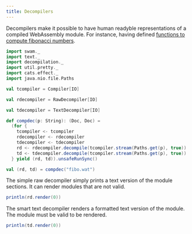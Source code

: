 ```yaml
---
title: Decompilers
---
```


Decompilers make it possible to have human readyble representations of a compiled WebAssembly module. For instance, having defined [functions to compute fibonacci numbers](/examples/fibo.wat).

```scala mdoc:silent
import swam._
import text._
import decompilation._
import util.pretty._
import cats.effect._
import java.nio.file.Paths

val tcompiler = Compiler[IO]

val rdecompiler = RawDecompiler[IO]

val tdecompiler = TextDecompiler[IO]

def compdec(p: String): (Doc, Doc) =
  (for {
    tcompiler <- tcompiler
    rdecompiler <- rdecompiler
    tdecompiler <- tdecompiler
    rd <- rdecompiler.decompile(tcompiler.stream(Paths.get(p), true))
    td <- tdecompiler.decompile(tcompiler.stream(Paths.get(p), true))
  } yield (rd, td)).unsafeRunSync()

val (rd, td) = compdec("fibo.wat")
```

The simple raw decompiler simply prints a text version of the module sections. It can render modules that are not valid.
```scala mdoc
println(rd.render(0))
```

The smart text decompiler renders a formatted text version of the module. The module must be valid to be rendered.
```scala mdoc
println(td.render(0))
```
